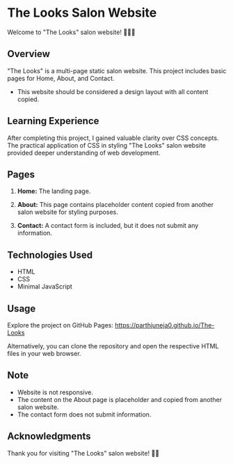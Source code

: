 # The Looks Salon Website

Welcome to "The Looks" salon website! 💇‍♂️💅

## Overview

"The Looks" is a multi-page static salon website. This project includes basic pages for Home, About, and Contact.  
- This website should be considered a design layout with all content copied.

## Learning Experience

After completing this project, I gained valuable clarity over CSS concepts. The practical application of CSS in styling "The Looks" salon website provided deeper understanding of web development.

## Pages

1. **Home:** The landing page.
  
2. **About:** This page contains placeholder content copied from another salon website for styling purposes.

3. **Contact:** A contact form is included, but it does not submit any information.

## Technologies Used

- HTML
- CSS
- Minimal JavaScript 

## Usage

Explore the project on GitHub Pages: https://parthjuneja0.github.io/The-Looks

Alternatively, you can clone the repository and open the respective HTML files in your web browser.

## Note

- Website is not responsive.
- The content on the About page is placeholder and copied from another salon website.
- The contact form does not submit information.

## Acknowledgments

Thank you for visiting "The Looks" salon website! 💖🌟
